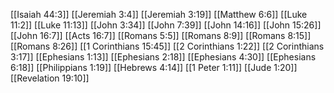 [[Isaiah 44:3]]
[[Jeremiah 3:4]]
[[Jeremiah 3:19]]
[[Matthew 6:6]]
[[Luke 11:2]]
[[Luke 11:13]]
[[John 3:34]]
[[John 7:39]]
[[John 14:16]]
[[John 15:26]]
[[John 16:7]]
[[Acts 16:7]]
[[Romans 5:5]]
[[Romans 8:9]]
[[Romans 8:15]]
[[Romans 8:26]]
[[1 Corinthians 15:45]]
[[2 Corinthians 1:22]]
[[2 Corinthians 3:17]]
[[Ephesians 1:13]]
[[Ephesians 2:18]]
[[Ephesians 4:30]]
[[Ephesians 6:18]]
[[Philippians 1:19]]
[[Hebrews 4:14]]
[[1 Peter 1:11]]
[[Jude 1:20]]
[[Revelation 19:10]]

